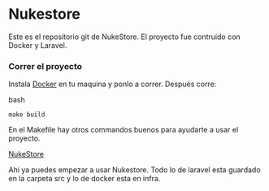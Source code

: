 # Nukestore

Este es el repositorio git de NukeStore. El proyecto fue contruido con Docker y Laravel.

### Correr el proyecto

Instala [Docker](https://docs.docker.com/engine/install/) en tu maquina y ponlo a correr. Después corre:

bash
```
make build
```

En el Makefile hay otros commandos buenos para ayudarte a usar el proyecto.

[NukeStore](http://127.0.0.1)

Ahi ya puedes empezar a usar Nukestore. Todo lo de laravel esta guardado en la carpeta src y lo de docker esta en infra.
